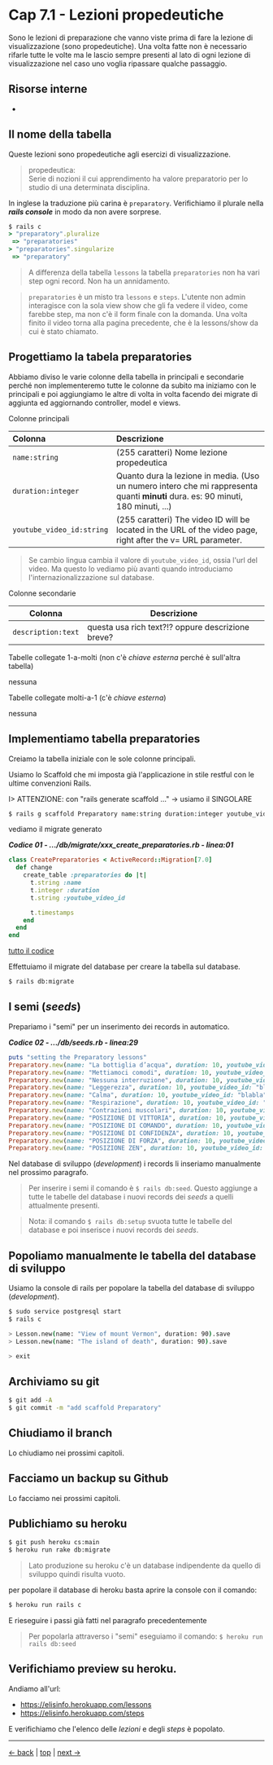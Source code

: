 # <a name="top"></a> Cap 7.1 - Lezioni propedeutiche

Sono le lezioni di preparazione che vanno viste prima di fare la lezione di visualizzazione (sono propedeutiche). Una volta fatte non è necessario rifarle tutte le volte ma le lascio sempre presenti al lato di ogni lezione di visualizzazione nel caso uno voglia ripassare qualche passaggio.



## Risorse interne

- []()



## Il nome della tabella

Queste lezioni sono propedeutiche agli esercizi di visualizzazione.

> propedeutica: <br/>
> Serie di nozioni il cui apprendimento ha valore preparatorio per lo studio di una determinata disciplina.

In inglese la traduzione più carina è `preparatory`.
Verifichiamo il plurale nella ***rails console*** in modo da non avere sorprese.

```ruby
$ rails c
> "preparatory".pluralize
 => "preparatories" 
> "preparatories".singularize
 => "preparatory"
```

> A differenza della tabella `lessons` la tabella `preparatories` non ha vari step ogni record. Non ha un annidamento.

> `preparatories` è un misto tra `lessons` e `steps`. L'utente non admin interagisce con la sola view show che gli fa vedere il video, come farebbe step, ma non c'è il form finale con la domanda. Una volta finito il video torna alla pagina precedente, che è la lessons/show da cui è stato chiamato.



## Progettiamo la tabela preparatories

Abbiamo diviso le varie colonne della tabella in principali e secondarie perché non implementeremo tutte le colonne da subito ma iniziamo con le principali e poi aggiungiamo le altre di volta in volta facendo dei migrate di aggiunta ed aggiornando controller, model e views.

Colonne principali

Colonna                   | Descrizione
|:-                       |:-
`name:string`             | (255 caratteri) Nome lezione propedeutica
`duration:integer`        | Quanto dura la lezione in media. (Uso un numero intero che mi rappresenta quanti **minuti** dura. es: 90 minuti, 180 minuti, ...)
`youtube_video_id:string` | (255 caratteri) The video ID will be located in the URL of the video page, right after the v= URL parameter.


> Se cambio lingua cambia il valore di `youtube_video_id`, ossia l'url del video.
> Ma questo lo vediamo più avanti quando introduciamo l'internazionalizzazione sul database.


Colonne secondarie

Colonna                   | Descrizione
------------------------- | -----------------------
`description:text`        | questa usa rich text?!? oppure descrizione breve?

Tabelle collegate 1-a-molti (non c'è *chiave esterna* perché è sull'altra tabella)

nessuna

Tabelle collegate molti-a-1 (c'è *chiave esterna*)

nessuna



## Implementiamo tabella preparatories

Creiamo la tabella iniziale con le sole colonne principali.

Usiamo lo Scaffold che mi imposta già l'applicazione in stile restful con le ultime convenzioni Rails.

I> ATTENZIONE: con "rails generate scaffold ..." -> usiamo il SINGOLARE

```bash
$ rails g scaffold Preparatory name:string duration:integer youtube_video_id:string
```


vediamo il migrate generato

***Codice 01 - .../db/migrate/xxx_create_preparatories.rb - linea:01***

```ruby
class CreatePreparatories < ActiveRecord::Migration[7.0]
  def change
    create_table :preparatories do |t|
      t.string :name
      t.integer :duration
      t.string :youtube_video_id

      t.timestamps
    end
  end
end
```

[tutto il codice](https://github.com/flaviobordonidev/leanpubabrandnewcms/blob/master/ubuntudream/22-preparatories/01_01-db-migrate-xxx_create_preparatories.rb)


Effettuiamo il migrate del database per creare la tabella sul database.

```bash
$ rails db:migrate
```



## I semi (*seeds*)

Prepariamo i "semi" per un inserimento dei records in automatico.

***Codice 02 - .../db/seeds.rb - linea:29***

```ruby
puts "setting the Preparatory lessons"
Preparatory.new(name: "La bottiglia d’acqua", duration: 10, youtube_video_id: "blabla").save
Preparatory.new(name: "Mettiamoci comodi", duration: 10, youtube_video_id: "blabla").save
Preparatory.new(name: "Nessuna interruzione", duration: 10, youtube_video_id: "blabla").save
Preparatory.new(name: "Leggerezza", duration: 10, youtube_video_id: "blabla").save
Preparatory.new(name: "Calma", duration: 10, youtube_video_id: "blabla").save
Preparatory.new(name: "Respirazione", duration: 10, youtube_video_id: "blabla").save
Preparatory.new(name: "Contrazioni muscolari", duration: 10, youtube_video_id: "blabla").save
Preparatory.new(name: "POSIZIONE DI VITTORIA", duration: 10, youtube_video_id: "blabla").save
Preparatory.new(name: "POSIZIONE DI COMANDO", duration: 10, youtube_video_id: "blabla").save
Preparatory.new(name: "POSIZIONE DI CONFIDENZA", duration: 10, youtube_video_id: "blabla").save
Preparatory.new(name: "POSIZIONE DI FORZA", duration: 10, youtube_video_id: "blabla").save
Preparatory.new(name: "POSIZIONE ZEN", duration: 10, youtube_video_id: "blabla").save
```

Nel database di sviluppo (*development*) i records li inseriamo manualmente nel prossimo paragrafo.

> Per inserire i semi il comando è `$ rails db:seed`. Questo aggiunge a tutte le tabelle del database i nuovi records dei *seeds* a quelli attualmente presenti.

> Nota: il comando `$ rails db:setup` svuota tutte le tabelle del database e poi inserisce i nuovi records dei *seeds*.



## Popoliamo manualmente le tabella del database di sviluppo

Usiamo la console di rails per popolare la tabella del database di sviluppo (*development*).

```bash
$ sudo service postgresql start
$ rails c

> Lesson.new(name: "View of mount Vermon", duration: 90).save
> Lesson.new(name: "The island of death", duration: 90).save

> exit
```



## Archiviamo su git

```bash
$ git add -A
$ git commit -m "add scaffold Preparatory"
```



## Chiudiamo il branch

Lo chiudiamo nei prossimi capitoli.



## Facciamo un backup su Github

Lo facciamo nei prossimi capitoli.



## Publichiamo su heroku

```bash
$ git push heroku cs:main
$ heroku run rake db:migrate
```

> Lato produzione su heroku c'è un database indipendente da quello di sviluppo quindi risulta vuoto.

per popolare il database di heroku basta aprire la console con il comando:

```bash
$ heroku run rails c
```

E rieseguire i passi già fatti nel paragrafo precedentemente

> Per popolarla attraverso i "semi" eseguiamo il comando: `$ heroku run rails db:seed`



## Verifichiamo preview su heroku.

Andiamo all'url:

- https://elisinfo.herokuapp.com/lessons
- https://elisinfo.herokuapp.com/steps

E verifichiamo che l'elenco delle *lezioni* e degli *steps* è popolato.



---

[<- back](https://github.com/flaviobordonidev/leanpubabrandnewcms/blob/master/56-ubuntudream/03-lessons-steps/01_00-lessons_seeds-it.md)
 | [top](#top) |
[next ->](https://github.com/flaviobordonidev/leanpubabrandnewcms/blob/master/56-ubuntudream/03-lessons-steps/02_00-nested_routes-it.md)
